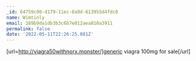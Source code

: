 ```yaml
---
_id: 64759c00-d179-11ec-8a0d-613955d4fdc8
name: Wimtinly
email: 389b9da1db3b3c6b7e012aea810a3911
permalink: false
date: '2022-05-11T22:26:25.081Z'
---
```

[url=http://viagra50withnorx.monster/]generic viagra 100mg for sale[/url]
